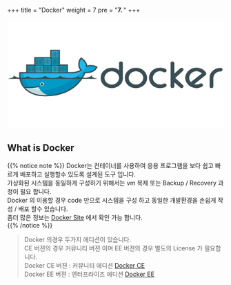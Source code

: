 +++
title = "Docker"
weight = 7
pre = "<b>7. </b>"
+++

![docker1](/docker/docker_tmp/D1.png)

## What is Docker

{{% notice note %}}
Docker는 컨테이너를 사용하여 응용 프로그램을 보다 쉽고 빠르게 배포하고 실행할수 있도록 설계된 도구 입니다.  
가상화된 시스템을 동일하게 구성하기 위해서는 vm 복제 또는 Backup / Recovery 과정이 필요 합니다.  
Docker 의 이용할 경우 code 만으로 시스템을 구성 하고 동일한 개발환경을 손쉽게 작성 / 배포 할수 있습니다.  
좀더 많은 정보는 [Docker Site](https://www.docker.com/why-docker) 에서 확인 가능 합니다.  
{{% /notice %}}

> Docker 의경우 두가지 에디션이 있습니다.  
> CE 버젼의 경우 커뮤니티 버젼 이며 EE 버젼의 경우 별도의 License 가 필요합니다.  
> Docker CE 버젼 : 커뮤니티 에디션 [Docker CE](https://docs.docker.com/install/)  
> Docker EE 버젼 : 엔터프라이즈 에디션 [Docker EE](https://docs.docker.com/ee/supported-platforms/)  